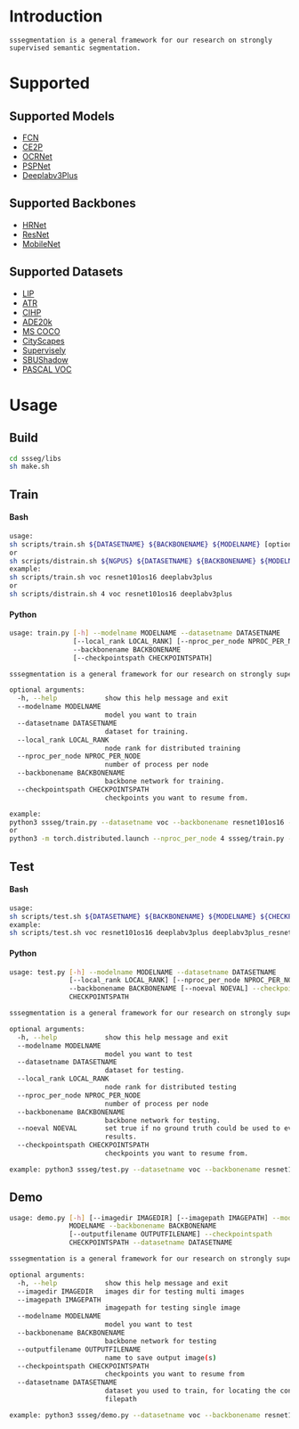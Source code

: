 # Introduction
```
sssegmentation is a general framework for our research on strongly supervised semantic segmentation.
```


# Supported

## Supported Models
- [FCN](https://arxiv.org/pdf/1411.4038.pdf)
- [CE2P](https://arxiv.org/pdf/1809.05996.pdf)
- [OCRNet](https://arxiv.org/pdf/1909.11065.pdf)
- [PSPNet](https://arxiv.org/pdf/1612.01105.pdf)
- [Deeplabv3Plus](https://arxiv.org/pdf/1802.02611.pdf)

## Supported Backbones
- [HRNet](https://arxiv.org/pdf/1908.07919.pdf)
- [ResNet](https://arxiv.org/pdf/1512.03385.pdf)
- [MobileNet](https://arxiv.org/pdf/1801.04381.pdf)

## Supported Datasets
- [LIP](http://sysu-hcp.net/lip/)
- [ATR](http://sysu-hcp.net/lip/overview.php)
- [CIHP](http://sysu-hcp.net/lip/overview.php)
- [ADE20k](https://groups.csail.mit.edu/vision/datasets/ADE20K/)
- [MS COCO](https://cocodataset.org/#home)
- [CityScapes](https://www.cityscapes-dataset.com/)
- [Supervisely](https://supervise.ly/explore/projects/supervisely-person-dataset-23304/datasets)
- [SBUShadow](https://www3.cs.stonybrook.edu/~cvl/projects/shadow_noisy_label/index.html)
- [PASCAL VOC](http://host.robots.ox.ac.uk/pascal/VOC/)


# Usage

## Build
```sh
cd ssseg/libs
sh make.sh
```

## Train
#### Bash
```sh
usage:
sh scripts/train.sh ${DATASETNAME} ${BACKBONENAME} ${MODELNAME} [optional arguments]
or
sh scripts/distrain.sh ${NGPUS} ${DATASETNAME} ${BACKBONENAME} ${MODELNAME} [optional arguments]
example:
sh scripts/train.sh voc resnet101os16 deeplabv3plus
or
sh scripts/distrain.sh 4 voc resnet101os16 deeplabv3plus
```
#### Python
```sh
usage: train.py [-h] --modelname MODELNAME --datasetname DATASETNAME
                [--local_rank LOCAL_RANK] [--nproc_per_node NPROC_PER_NODE]
                --backbonename BACKBONENAME
                [--checkpointspath CHECKPOINTSPATH]

sssegmentation is a general framework for our research on strongly supervised semantic segmentation

optional arguments:
  -h, --help            show this help message and exit
  --modelname MODELNAME
                        model you want to train
  --datasetname DATASETNAME
                        dataset for training.
  --local_rank LOCAL_RANK
                        node rank for distributed training
  --nproc_per_node NPROC_PER_NODE
                        number of process per node
  --backbonename BACKBONENAME
                        backbone network for training.
  --checkpointspath CHECKPOINTSPATH
                        checkpoints you want to resume from.

example:
python3 ssseg/train.py --datasetname voc --backbonename resnet101os16 --modelname deeplabv3plus
or 
python3 -m torch.distributed.launch --nproc_per_node 4 ssseg/train.py --datasetname voc --backbonename resnet101os16 --modelname deeplabv3plus --nproc_per_node 4
```

## Test
#### Bash
```sh
usage:
sh scripts/test.sh ${DATASETNAME} ${BACKBONENAME} ${MODELNAME} ${CHECKPOINTSPATH} [optional arguments]
example:
sh scripts/test.sh voc resnet101os16 deeplabv3plus deeplabv3plus_resnet101os16_voc_train/epoch_60.pth
```
#### Python
```sh
usage: test.py [-h] --modelname MODELNAME --datasetname DATASETNAME
               [--local_rank LOCAL_RANK] [--nproc_per_node NPROC_PER_NODE]
               --backbonename BACKBONENAME [--noeval NOEVAL] --checkpointspath
               CHECKPOINTSPATH

sssegmentation is a general framework for our research on strongly supervised semantic segmentation

optional arguments:
  -h, --help            show this help message and exit
  --modelname MODELNAME
                        model you want to test
  --datasetname DATASETNAME
                        dataset for testing.
  --local_rank LOCAL_RANK
                        node rank for distributed testing
  --nproc_per_node NPROC_PER_NODE
                        number of process per node
  --backbonename BACKBONENAME
                        backbone network for testing.
  --noeval NOEVAL       set true if no ground truth could be used to eval the
                        results.
  --checkpointspath CHECKPOINTSPATH
                        checkpoints you want to resume from.

example: python3 ssseg/test.py --datasetname voc --backbonename resnet101os16 --modelname deeplabv3plus --checkpointspath deeplabv3plus_resnet101os16_voc_train/epoch_60.pth
```

## Demo
```sh
usage: demo.py [-h] [--imagedir IMAGEDIR] [--imagepath IMAGEPATH] --modelname
               MODELNAME --backbonename BACKBONENAME
               [--outputfilename OUTPUTFILENAME] --checkpointspath
               CHECKPOINTSPATH --datasetname DATASETNAME

sssegmentation is a general framework for our research on strongly supervised semantic segmentation

optional arguments:
  -h, --help            show this help message and exit
  --imagedir IMAGEDIR   images dir for testing multi images
  --imagepath IMAGEPATH
                        imagepath for testing single image
  --modelname MODELNAME
                        model you want to test
  --backbonename BACKBONENAME
                        backbone network for testing
  --outputfilename OUTPUTFILENAME
                        name to save output image(s)
  --checkpointspath CHECKPOINTSPATH
                        checkpoints you want to resume from
  --datasetname DATASETNAME
                        dataset you used to train, for locating the config
                        filepath

example: python3 ssseg/demo.py --datasetname voc --backbonename resnet101os16 --modelname deeplabv3plus --checkpointspath deeplabv3plus_resnet101os16_voc_train/epoch_60.pth --imagepath testedimage.jpg
```